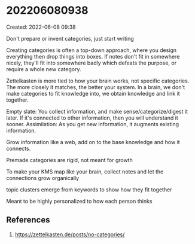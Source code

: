 # 202206080938
Created: 2022-06-08 09:38

Don't prepare or invent categories, just start writing

Creating categories is often a top-down approach, where you design everything then drop things into boxes. If notes don't fit in somewhere nicely, they'll fit into somewhere badly which defeats the purpose, or require a whole new category.

Zettelkasten is more tied to how your brain works, not specific categories. The more closely it matches, the better your system.
In a brain, we don't make categories to fit knowledge into, we obtain knowledge and link it together.

Empty slate: You collect information, and make sense/categorize/digest it later. If it's connected to other information, then you will understand it sooner.
Assimilation: As you get new information, it augments existing information.

Grow information like a web, add on to the base knowledge and how it connects.

Premade categories are rigid, not meant for growth

To make your KMS map like your brain, collect notes and let the connections grow organically

topic clusters emerge from keywords to show how they fit together 

Meant to be highly personalized to how each person thinks

## References
1. https://zettelkasten.de/posts/no-categories/